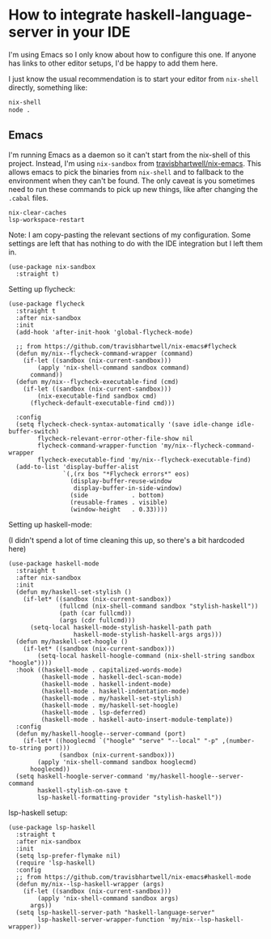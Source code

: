 # How to integrate haskell-language-server in your IDE

I'm using Emacs so I only know about how to configure this one. If
anyone has links to other editor setups, I'd be happy to add them
here.

I just know the usual recommendation is to start your editor from `nix-shell` directly, something like:
```bash
nix-shell
node .
```

## Emacs

I'm running Emacs as a daemon so it can't start from the nix-shell of
this project. Instead, I'm using `nix-sandbox` from
[travisbhartwell/nix-emacs](https://github.com/travisbhartwell/nix-emacs).
This allows emacs to pick the binaries from `nix-shell` and to
fallback to the environment when they can't be found. The only caveat
is you sometimes need to run these commands to pick up new things,
like after changing the `.cabal` files.

```elisp
nix-clear-caches
lsp-workspace-restart
```

Note: I am copy-pasting the relevant sections of my configuration.
Some settings are left that has nothing to do with the IDE integration
but I left them in.

```elisp
(use-package nix-sandbox
  :straight t)
```

Setting up flycheck:

```elisp
(use-package flycheck
  :straight t
  :after nix-sandbox
  :init
  (add-hook 'after-init-hook 'global-flycheck-mode)

  ;; from https://github.com/travisbhartwell/nix-emacs#flycheck
  (defun my/nix--flycheck-command-wrapper (command)
    (if-let ((sandbox (nix-current-sandbox)))
        (apply 'nix-shell-command sandbox command)
      command))
  (defun my/nix--flycheck-executable-find (cmd)
    (if-let ((sandbox (nix-current-sandbox)))
        (nix-executable-find sandbox cmd)
      (flycheck-default-executable-find cmd)))

  :config
  (setq flycheck-check-syntax-automatically '(save idle-change idle-buffer-switch)
        flycheck-relevant-error-other-file-show nil
        flycheck-command-wrapper-function 'my/nix--flycheck-command-wrapper
        flycheck-executable-find 'my/nix--flycheck-executable-find)
  (add-to-list 'display-buffer-alist
               `(,(rx bos "*Flycheck errors*" eos)
                 (display-buffer-reuse-window
                  display-buffer-in-side-window)
                 (side            . bottom)
                 (reusable-frames . visible)
                 (window-height   . 0.33))))
```

Setting up haskell-mode:

(I didn't spend a lot of time cleaning this up, so there's a bit hardcoded here)

```elisp
(use-package haskell-mode
  :straight t
  :after nix-sandbox
  :init
  (defun my/haskell-set-stylish ()
    (if-let* ((sandbox (nix-current-sandbox))
              (fullcmd (nix-shell-command sandbox "stylish-haskell"))
              (path (car fullcmd))
              (args (cdr fullcmd)))
      (setq-local haskell-mode-stylish-haskell-path path
                  haskell-mode-stylish-haskell-args args)))
  (defun my/haskell-set-hoogle ()
    (if-let* ((sandbox (nix-current-sandbox)))
        (setq-local haskell-hoogle-command (nix-shell-string sandbox "hoogle"))))
  :hook ((haskell-mode . capitalized-words-mode)
         (haskell-mode . haskell-decl-scan-mode)
         (haskell-mode . haskell-indent-mode)
         (haskell-mode . haskell-indentation-mode)
         (haskell-mode . my/haskell-set-stylish)
         (haskell-mode . my/haskell-set-hoogle)
         (haskell-mode . lsp-deferred)
         (haskell-mode . haskell-auto-insert-module-template))
  :config
  (defun my/haskell-hoogle--server-command (port)
    (if-let* ((hooglecmd `("hoogle" "serve" "--local" "-p" ,(number-to-string port)))
              (sandbox (nix-current-sandbox)))
        (apply 'nix-shell-command sandbox hooglecmd)
      hooglecmd))
  (setq haskell-hoogle-server-command 'my/haskell-hoogle--server-command
        haskell-stylish-on-save t
		lsp-haskell-formatting-provider "stylish-haskell"))
```

lsp-haskell setup:

```elisp
(use-package lsp-haskell
  :straight t
  :after nix-sandbox
  :init
  (setq lsp-prefer-flymake nil)
  (require 'lsp-haskell)
  :config
  ;; from https://github.com/travisbhartwell/nix-emacs#haskell-mode
  (defun my/nix--lsp-haskell-wrapper (args)
    (if-let ((sandbox (nix-current-sandbox)))
        (apply 'nix-shell-command sandbox args)
      args))
  (setq lsp-haskell-server-path "haskell-language-server"
        lsp-haskell-server-wrapper-function 'my/nix--lsp-haskell-wrapper))
```
